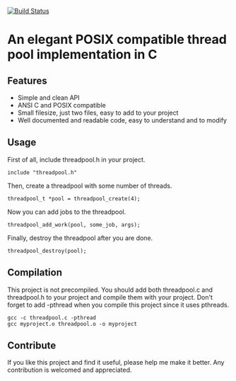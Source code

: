 [![Build Status](https://travis-ci.org/kevinlmh/threadpool.svg?branch=master)](https://travis-ci.org/kevinlmh/threadpool)

# An elegant POSIX compatible thread pool implementation in C

## Features
* Simple and clean API
* ANSI C and POSIX compatible
* Small filesize, just two files, easy to add to your project
* Well documented and readable code, easy to understand and to modify

## Usage
First of all, include threadpool.h in your project.
```
include "threadpool.h"
```
Then, create a threadpool with some number of threads.
```
threadpool_t *pool = threadpool_create(4);
```
Now you can add jobs to the threadpool.
```
threadpool_add_work(pool, some_job, args);
```
Finally, destroy the threadpool after you are done.
```
threadpool_destroy(pool);
```

## Compilation
This project is not precompiled. You should add both threadpool.c and threadpool.h to your project and compile them with your project. Don't forget to add -pthread when you compile this project since it uses pthreads. 
```
gcc -c threadpool.c -pthread
gcc myproject.o threadpool.o -o myproject
```

## Contribute
If you like this project and find it useful, please help me make it better. Any contribution is welcomed and appreciated.
